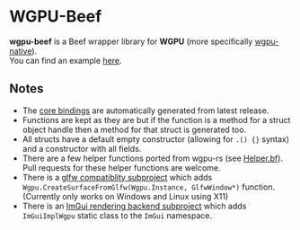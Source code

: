 # WGPU-Beef
**wgpu-beef** is a Beef wrapper library for **WGPU** (more specifically [wgpu-native](https://github.com/gfx-rs/wgpu-native)).  
You can find an example [here](https://github.com/MineGame159/wgpu-beef/blob/master/example/src/Program.bf).

## Notes
- The [core bindings](https://github.com/MineGame159/wgpu-beef/blob/master/src/Wgpu.bf) are automatically generated from latest release.
- Functions are kept as they are but if the function is a method for a struct object handle then a method for that struct is generated too.
- All structs have a default empty constructor (allowing for `.() {}` syntax) and a constructor with all fields.
- There are a few helper functions ported from wgpu-rs (see [Helper.bf](https://github.com/MineGame159/wgpu-beef/blob/master/src/Wgpu.bf)). Pull requests for these helper functions are welcome.
- There is a [glfw compatiblity subproject](https://github.com/MineGame159/wgpu-beef/tree/master/wgpu-glfw) which adds `Wgpu.CreateSurfaceFromGlfw(Wgpu.Instance, GlfwWindow*)` function. (Currently only works on Windows and Linux using X11)
- There is an [ImGui rendering backend subproject](https://github.com/MineGame159/wgpu-beef/tree/master/wgpu-imgui) which adds `ImGuiImplWgpu` static class to the `ImGui` namespace.
